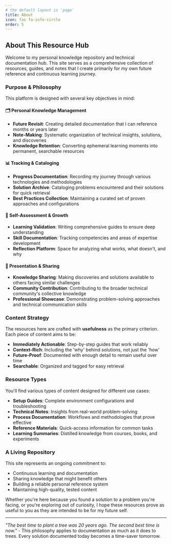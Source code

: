 ```yaml
---
# the default layout is 'page'
title: About
icon: fas fa-info-circle
order: 5
---
```


## About This Resource Hub

Welcome to my personal knowledge repository and technical documentation hub. This site serves as a comprehensive collection of resources, guides, and notes that I create primarily for my own future reference and continuous learning journey.

### Purpose & Philosophy

This platform is designed with several key objectives in mind:

#### 🗂️ **Personal Knowledge Management**
- **Future Revisit**: Creating detailed documentation that I can reference months or years later
- **Note-Making**: Systematic organization of technical insights, solutions, and discoveries
- **Knowledge Retention**: Converting ephemeral learning moments into permanent, searchable resources

#### 📊 **Tracking & Cataloging**
- **Progress Documentation**: Recording my journey through various technologies and methodologies
- **Solution Archive**: Cataloging problems encountered and their solutions for quick retrieval
- **Best Practices Collection**: Maintaining a curated set of proven approaches and configurations

#### 🎯 **Self-Assessment & Growth**
- **Learning Validation**: Writing comprehensive guides to ensure deep understanding
- **Skill Documentation**: Tracking competencies and areas of expertise development
- **Reflection Platform**: Space for analyzing what works, what doesn't, and why

#### 🤝 **Presentation & Sharing**
- **Knowledge Sharing**: Making discoveries and solutions available to others facing similar challenges
- **Community Contribution**: Contributing to the broader technical community's collective knowledge
- **Professional Showcase**: Demonstrating problem-solving approaches and technical communication skills

### Content Strategy

The resources here are crafted with **usefulness** as the primary criterion. Each piece of content aims to be:

- **Immediately Actionable**: Step-by-step guides that work reliably
- **Context-Rich**: Including the 'why' behind solutions, not just the 'how'
- **Future-Proof**: Documented with enough detail to remain useful over time
- **Searchable**: Organized and tagged for easy retrieval

### Resource Types

You'll find various types of content designed for different use cases:

- **Setup Guides**: Complete environment configurations and troubleshooting
- **Technical Notes**: Insights from real-world problem-solving
- **Process Documentation**: Workflows and methodologies that prove effective
- **Reference Materials**: Quick-access information for common tasks
- **Learning Summaries**: Distilled knowledge from courses, books, and experiments

### A Living Repository

This site represents an ongoing commitment to:
- Continuous learning and documentation
- Sharing knowledge that might benefit others
- Building a reliable personal reference system
- Maintaining high-quality, tested content

Whether you're here because you found a solution to a problem you're facing, or you're exploring out of curiosity, I hope these resources prove as useful to you as they are intended to be for my future self.

---

*"The best time to plant a tree was 20 years ago. The second best time is now."* - This philosophy applies to documentation as much as it does to trees. Every solution documented today becomes a time-saver tomorrow.
